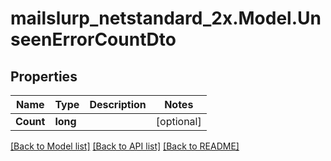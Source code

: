 # mailslurp_netstandard_2x.Model.UnseenErrorCountDto

## Properties

Name | Type | Description | Notes
------------ | ------------- | ------------- | -------------
**Count** | **long** |  | [optional] 

[[Back to Model list]](../README#documentation-for-models) [[Back to API list]](../README#documentation-for-api-endpoints) [[Back to README]](../README)


